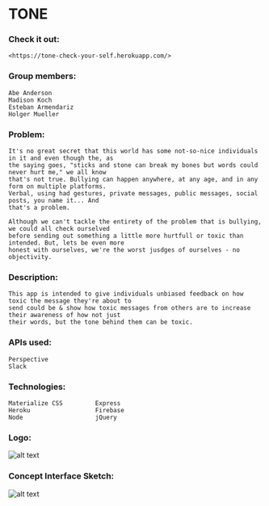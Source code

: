 # TONE

### Check it out:
    <https://tone-check-your-self.herokuapp.com/>

### Group members:
    Abe Anderson
    Madison Koch
    Esteban Armendariz
    Holger Mueller

### Problem:
    It's no great secret that this world has some not-so-nice individuals in it and even though the, as
    the saying goes, "sticks and stone can break my bones but words could never hurt me," we all know
    that's not true. Bullying can happen anywhere, at any age, and in any form on multiple platforms.
    Verbal, using had gestures, private messages, public messages, social posts, you name it... And
    that's a problem. 
    
    Although we can't tackle the entirety of the problem that is bullying, we could all check ourselved
    before sending out something a little more hurtfull or toxic than intended. But, lets be even more
    honest with ourselves, we're the worst jusdges of ourselves - no objectivity.

### Description:
    This app is intended to give individuals unbiased feedback on how toxic the message they're about to
    send could be & show how toxic messages from others are to increase their awareness of how not just 
    their words, but the tone behind them can be toxic.

### APIs used:
    Perspective
    Slack

### Technologies:
    Materialize CSS         Express
    Heroku                  Firebase
    Node                    jQuery
    
### Logo:
![alt text](./asssets/images/logo_tone.png)

### Concept Interface Sketch:
![alt text](./asssets/images/image.png)
